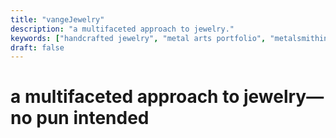 ```yaml
---
title: "vangeJewelry"
description: "a multifaceted approach to jewelry."
keywords: ["handcrafted jewelry", "metal arts portfolio", "metalsmithing", "art jewelry commissions"]
draft: false
---
```


# a multifaceted approach to jewelry—no pun intended